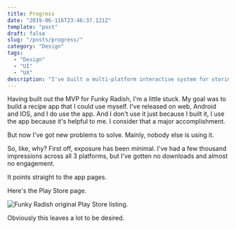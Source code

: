 ```yaml
---
title: Progress
date: "2019-06-116T23:46:37.121Z"
template: "post"
draft: false
slug: "/posts/progress/"
category: "Design"
tags:
  - "Design"
  - "UI"
  - "UX"
description: "I've built a multi-platform interactive system for storing recipes. Now what?"
---
```


Having built out the MVP for Funky Radish, I'm a little stuck. My goal was to build a recipe app that I could use myself. I've released on web, Android and IOS, and I do use the app. And I don't use it just because I built it, I use the app because it's helpful to me. I consider that a major accomplishment.

But now I've got new problems to solve. Mainly, nobody else is using it.

So, like, why? First off, exposure has been minimal. I've had a few thousand impressions across all 3 platforms, but I've gotten no downloads and almost no engagement.

It points straight to the app pages.

Here's the Play Store page.

![Funky Radish original Play Store listing.](/media/original-play-store-listing.png "The original Google Play Store listing for the Funky Radish recipe app.")

Obviously this leaves a lot to be desired.
